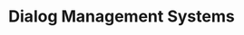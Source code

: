 ---
word: "true"

title: "Dialog Management Systems"

categories: ['']

tags: ['Dialog', 'Management', 'Systems']

arwords: 'أنظمة إدارة الحوار'

arexps: []

enwords: ['Dialog Management Systems']

enexps: []

arlexicons: 'ن'

enlexicons: 'D'

authors: ['Ruqayya Roshdy']

translators: ['']

citations: 'مقدمة في حوسبة اللغة العربية'

sources: 'مركز الملك عبدالله بن عبدالعزيز الدولي لخدمة اللغة العربية'

slug: ""
---